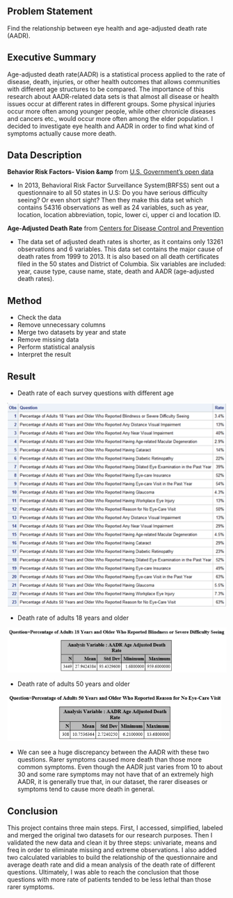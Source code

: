 ## Problem Statement

Find the relationship between eye health and age-adjusted death rate (AADR).

## Executive Summary

Age-adjusted death rate(AADR) is a statistical process applied to the rate of disease, death, injuries, or other health outcomes that allows communities with different age structures to be compared. The importance of this research about AADR-related data sets is that almost all disease or health issues occur at different rates in different groups. Some physical injuries occur more often among younger people, while other chronicle diseases and cancers etc., would occur more often among the elder population. I decided to investigate eye health and AADR in order to find what kind of symptoms actually cause more death.

## Data Description

**Behavior Risk Factors- Vision &amp** from [U.S. Government’s open data](https://catalog.data.gov/dataset/behavioral-risk-factors-vision-amp-eye-health-c8237)
- In 2013, Behavioral Risk Factor Surveillance System(BRFSS) sent out a questionnaire to all 50 states in U.S: Do you have serious difficulty seeing? Or even short sight? Then they make this data set which contains 54316 observations as well as 24 variables, such as year, location, location abbreviation, topic, lower ci, upper ci and location ID. 


**Age-Adjusted Death Rate** from [Centers for Disease Control and Prevention](https://www.cdc.gov/nchs/data-visualization/mortality-leading-causes/)
- The data set of adjusted death rates is shorter, as it contains only 13261 observations and 6 variables. This data set contains the major cause of death rates from 1999 to 2013. It is also based on all death certificates filed in the 50 states and District of Columbia. Six variables are included: year, cause type, cause name, state, death and AADR (age-adjusted death rates).

## Method

- Check the data
- Remove unnecessary columns
- Merge two datasets by year and state
- Remove missing data
- Perform statistical analysis
- Interpret the result

## Result

- Death rate of each survey questions with different age

![](/image/result.png)

- Death rate of adults 18 years and older

![](/image/ex1.png)

- Death rate of adults 50 years and older

![](/image/ex2.png)

- We can see a huge discrepancy between the AADR with these two questions. Rarer symptoms caused more death than those more common symptoms. Even though the AADR just varies from 10 to about 30 and some rare symptoms may not have that of an extremely high AADR, it is generally true that, in our dataset, the rarer diseases or symptoms tend to cause more death in general.

## Conclusion

This project contains three main steps. First, I accessed, simplified, labeled and merged the original two datasets for our research purposes. Then I validated the new data and clean it by three steps: univariate, means and freq in order to eliminate missing and extreme observations. I also added two calculated variables to build the relationship of the questionnaire and average death rate and did a mean analysis of the death rate of different questions. Ultimately, I was able to reach the conclusion that those questions with more rate of patients tended to be less lethal than those rarer symptoms.
